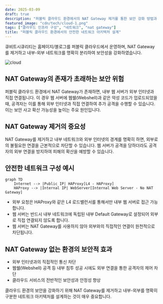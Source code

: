 ```yaml
---
date: 2025-03-09
draft: true
description: "퍼블릭 클라우드 환경에서의 NAT Gateway 제거를 통한 보안 강화 방법과 안전한 네트워크 아키텍처 설계"
featured_image: "cdn/tech/cloud-1.png"
tags: ["클라우드 인프라 구성", "네트워크", "nat gateway"]
title: "퍼블릭 클라우드 환경에서의 안전한 네트워크 아키텍처 설계"
---
```


큐비트시큐리티는 홈페이지/블로그를 퍼블릭 클라우드에서 운영하며, NAT Gateway를 제거하고 내부-외부 네트워크를 명확히 분리하여 보안성을 강화하였습니다.

<!--more-->

![cloud](https://blog.plura.io/cdn/tech/cloud-1.png)

## NAT Gateway의 존재가 초래하는 보안 위험

퍼블릭 클라우드 환경에서 NAT Gateway가 존재하면, 내부 웹 서버가 외부 인터넷과 직접 연결됩니다. 이 경우 웹 서버에 웹쉘(Webshell)과 같은 악성 코드가 업로드되었을 때, 공격자는 이를 통해 외부 인터넷과 직접 연결하여 추가 공격을 수행할 수 있습니다. 이는 보안 사고 확산 가능성을 높이는 주요 원인입니다.

## NAT Gateway 제거의 중요성

NAT Gateway를 제거하고 내부 네트워크와 외부 인터넷의 경계를 명확히 하면, 외부로의 불필요한 연결을 근본적으로 차단할 수 있습니다. 웹 서버가 공격을 당하더라도 공격자의 외부 연결을 방지하여 피해의 확산을 예방할 수 있습니다.

## 안전한 네트워크 구성 예시

```mermaid
graph TD
    Internet --> |Public IP| HAProxy[L4 - HAProxy]
    HAProxy --> |Internal IP| WebServer[Internal Web Server - No NAT Gateway]
```

- 외부 요청은 HAProxy와 같은 L4 로드밸런서를 통해서만 내부 웹 서버로 접근 가능합니다.
- 웹 서버는 반드시 내부 네트워크에 독립된 내부 Default Gateway로 설정되어 외부로 직접 연결되지 않도록 합니다.
- 웹 서버는 NAT Gateway를 사용하지 않아 외부와의 직접적인 연결이 원천적으로 차단됩니다.

## NAT Gateway 없는 환경의 보안적 효과

- 외부 인터넷과의 직접적인 통신 차단
- 웹쉘(Webshell) 공격 등 내부 침투 성공 시에도 외부 연결을 통한 공격자의 제어 차단
- 클라우드 서비스의 전반적인 보안성과 안정성 향상

클라우드 환경의 보안을 강화하기 위해 NAT Gateway를 제거하고 내부-외부를 명확히 구분한 네트워크 아키텍처를 설계하는 것이 매우 중요합니다.

